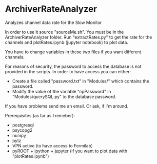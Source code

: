 # ArchiverRateAnalyzer
Analyzes channel data rate for the Slow Monitor

In order to use it source "sourceMe.sh". You must be in the ArchiverRateAnalyzer folder.
Run "extractRates.py" to get the rate for the channels and plotRates.ipynb (jupyter notebook) to plot data.

You have to change variables in these two files if you want different channels.

For reasons of security, the password to access the database is not provided in the scripts. In order to have access you can either:
- Create a file called "password.txt" in "Modules/" which contains the password.
- Modify the value of the variable "npPassword" in "Modules/querySQL.py" to the database password.

If you have problems send me an email. Or ask, if I'm around.

Prerequisites (as far as I remeber):<br/>
- postgresql<br/>
- psycopg2<br/>
- numpy<br/>
- pytz<br/>
- VPN active (to have access to Fermilab)<br/>
- pyROOT + ipython + jupyter (if you want to plot data with "plotRates.ipynb")
